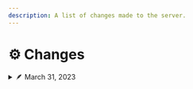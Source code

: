 ```yaml
---
description: A list of changes made to the server.
---
```


# ⚙ Changes

<details>

<summary>🪶 March 31, 2023</summary>

* Added rewritten chat system.
* Added the clan system, which can be accessed with `/clan`. Use this system to group up and form alliances.
* Added the quest system. Do `/q` to access the quest system.
* Changed race attributes.
* Added character attributes.
* Many, many other various changes.

<!---->

* Added technology (not ready for use).
* Added magic (not ready for use).
  * The way to craft wands can be discovered through the quest system.

</details>
